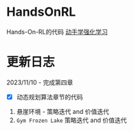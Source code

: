 # HandsOnRL
Hands-On-RL的代码
[动手学强化学习](https://hrl.boyuai.com/)
# 更新日志

2023/11/10 - 完成第四章
- [x] 动态规划算法章节的代码

1. 悬崖环境 - 策略迭代 and 价值迭代
2. `Gym Frozen Lake` 策略迭代 and 价值迭代
